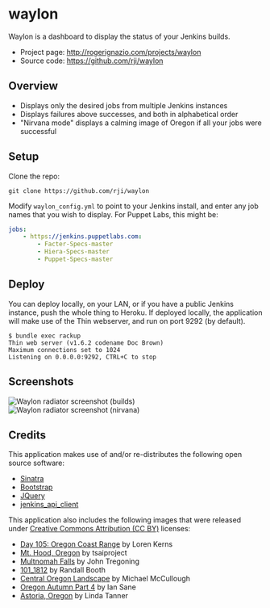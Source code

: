 # waylon
Waylon is a dashboard to display the status of your Jenkins builds.

  * Project page: http://rogerignazio.com/projects/waylon
  * Source code: https://github.com/rji/waylon

## Overview
  * Displays only the desired jobs from multiple Jenkins instances
  * Displays failures above successes, and both in alphabetical order
  * "Nirvana mode" displays a calming image of Oregon if all your jobs were
  successful

## Setup
Clone the repo:

```
git clone https://github.com/rji/waylon
```

Modify `waylon_config.yml` to point to your Jenkins install, and enter any
job names that you wish to display. For Puppet Labs, this might be:

```yaml
jobs:
    - https://jenkins.puppetlabs.com:
        - Facter-Specs-master
        - Hiera-Specs-master
        - Puppet-Specs-master
```

## Deploy
You can deploy locally, on your LAN, or if you have a public Jenkins instance,
push the whole thing to Heroku. If deployed locally, the application will make
use of the Thin webserver, and run on port 9292 (by default).

```
$ bundle exec rackup
Thin web server (v1.6.2 codename Doc Brown)
Maximum connections set to 1024
Listening on 0.0.0.0:9292, CTRL+C to stop
```

## Screenshots
![Waylon radiator screenshot (builds)](http://rogerignazio.com/projects/waylon/waylon-screenshot-builds.png)
![Waylon radiator screenshot (nirvana)](http://rogerignazio.com/projects/waylon/waylon-screenshot-nirvana.png)

## Credits
This application makes use of and/or re-distributes the following open source
software:
  * [Sinatra](http://www.sinatrarb.com)
  * [Bootstrap](http://getbootstrap.com)
  * [JQuery](http://jquery.com)
  * [jenkins_api_client](https://github.com/arangamani/jenkins_api_client)

This application also includes the following images that were released under
[Creative Commons Attribution (CC BY)](http://creativecommons.org/licenses/)
licenses:
  * [Day 105: Oregon Coast Range](https://www.flickr.com/photos/lorenkerns/8651732785) by Loren Kerns
  * [Mt. Hood, Oregon](https://www.flickr.com/photos/tsaiproject/9943809254) by tsaiproject
  * [Multnomah Falls](https://www.flickr.com/photos/johnniewalker/12660211844) by John Tregoning
  * [101_1812](https://www.flickr.com/photos/randall-booth/9060319329) by Randall Booth
  * [Central Oregon Landscape](https://www.flickr.com/photos/ex_magician/3196286183) by Michael McCullough
  * [Oregon Autumn Part 4](https://www.flickr.com/photos/31246066@N04/4030400633) by Ian Sane
  * [Astoria, Oregon](https://www.flickr.com/photos/goingslo/11522920406) by Linda Tanner
